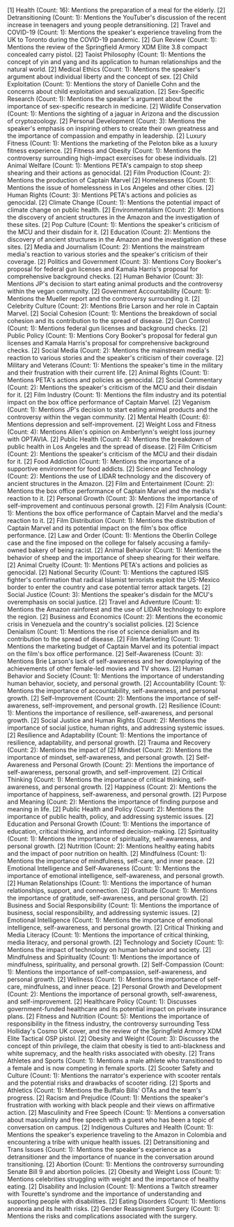 [1] Health (Count: 16): Mentions the preparation of a meal for the elderly.
	[2] Detransitioning (Count: 1): Mentions the YouTuber's discussion of the recent increase in teenagers and young people detransitioning.
	[2] Travel and COVID-19 (Count: 1): Mentions the speaker's experience traveling from the UK to Toronto during the COVID-19 pandemic.
	[2] Gun Review (Count: 1): Mentions the review of the Springfield Armory XDM Elite 3.8 compact concealed carry pistol.
	[2] Taoist Philosophy (Count: 1): Mentions the concept of yin and yang and its application to human relationships and the natural world.
	[2] Medical Ethics (Count: 1): Mentions the speaker's argument about individual liberty and the concept of sex.
	[2] Child Exploitation (Count: 1): Mentions the story of Danielle Cohn and the concerns about child exploitation and sexualization.
	[2] Sex-Specific Research (Count: 1): Mentions the speaker's argument about the importance of sex-specific research in medicine.
	[2] Wildlife Conservation (Count: 1): Mentions the sighting of a jaguar in Arizona and the discussion of cryptozoology.
	[2] Personal Development (Count: 3): Mentions the speaker's emphasis on inspiring others to create their own greatness and the importance of compassion and empathy in leadership.
	[2] Luxury Fitness (Count: 1): Mentions the marketing of the Peloton bike as a luxury fitness experience.
	[2] Fitness and Obesity (Count: 1): Mentions the controversy surrounding high-impact exercises for obese individuals.
	[2] Animal Welfare (Count: 1): Mentions PETA's campaign to stop sheep shearing and their actions as genocidal.
	[2] Film Production (Count: 2): Mentions the production of Captain Marvel
	[2] Homelessness (Count: 1): Mentions the issue of homelessness in Los Angeles and other cities.
	[2] Human Rights (Count: 3): Mentions PETA's actions and policies as genocidal.
	[2] Climate Change (Count: 1): Mentions the potential impact of climate change on public health.
	[2] Environmentalism (Count: 2): Mentions the discovery of ancient structures in the Amazon and the investigation of these sites.
	[2] Pop Culture (Count: 1): Mentions the speaker's criticism of the MCU and their disdain for it.
	[2] Education (Count: 2): Mentions the discovery of ancient structures in the Amazon and the investigation of these sites.
	[2] Media and Journalism (Count: 2): Mentions the mainstream media's reaction to various stories and the speaker's criticism of their coverage.
	[2] Politics and Government (Count: 3): Mentions Cory Booker's proposal for federal gun licenses and Kamala Harris's proposal for comprehensive background checks.
	[2] Human Behavior (Count: 3): Mentions JP's decision to start eating animal products and the controversy within the vegan community.
	[2] Government Accountability (Count: 1): Mentions the Mueller report and the controversy surrounding it.
	[2] Celebrity Culture (Count: 2): Mentions Brie Larson and her role in Captain Marvel.
	[2] Social Cohesion (Count: 1): Mentions the breakdown of social cohesion and its contribution to the spread of disease.
	[2] Gun Control (Count: 1): Mentions federal gun licenses and background checks.
	[2] Public Policy (Count: 1): Mentions Cory Booker's proposal for federal gun licenses and Kamala Harris's proposal for comprehensive background checks.
	[2] Social Media (Count: 2): Mentions the mainstream media's reaction to various stories and the speaker's criticism of their coverage.
	[2] Military and Veterans (Count: 1): Mentions the speaker's time in the military and their frustration with their current life.
	[2] Animal Rights (Count: 1): Mentions PETA's actions and policies as genocidal.
	[2] Social Commentary (Count: 2): Mentions the speaker's criticism of the MCU and their disdain for it.
	[2] Film Industry (Count: 1): Mentions the film industry and its potential impact on the box office performance of Captain Marvel.
	[2] Veganism (Count: 1): Mentions JP's decision to start eating animal products and the controversy within the vegan community.
	[2] Mental Health (Count: 6): Mentions depression and self-improvement.
	[2] Weight Loss and Fitness (Count: 4): Mentions Allen's opinion on Amberlynn's weight loss journey with OPTAVIA.
	[2] Public Health (Count: 4): Mentions the breakdown of public health in Los Angeles and the spread of disease.
	[2] Film Criticism (Count: 2): Mentions the speaker's criticism of the MCU and their disdain for it.
	[2] Food Addiction (Count: 1): Mentions the importance of a supportive environment for food addicts.
	[2] Science and Technology (Count: 2): Mentions the use of LIDAR technology and the discovery of ancient structures in the Amazon.
	[2] Film and Entertainment (Count: 2): Mentions the box office performance of Captain Marvel and the media's reaction to it.
	[2] Personal Growth (Count: 3): Mentions the importance of self-improvement and continuous personal growth.
	[2] Film Analysis (Count: 1): Mentions the box office performance of Captain Marvel and the media's reaction to it.
	[2] Film Distribution (Count: 1): Mentions the distribution of Captain Marvel and its potential impact on the film's box office performance.
	[2] Law and Order (Count: 1): Mentions the Oberlin College case and the fine imposed on the college for falsely accusing a family-owned bakery of being racist.
	[2] Animal Behavior (Count: 1): Mentions the behavior of sheep and the importance of sheep shearing for their welfare.
	[2] Animal Cruelty (Count: 1): Mentions PETA's actions and policies as genocidal.
	[2] National Security (Count: 1): Mentions the captured ISIS fighter's confirmation that radical Islamist terrorists exploit the US-Mexico border to enter the country and case potential terror attack targets.
	[2] Social Justice (Count: 3): Mentions the speaker's disdain for the MCU's overemphasis on social justice.
	[2] Travel and Adventure (Count: 1): Mentions the Amazon rainforest and the use of LIDAR technology to explore the region.
	[2] Business and Economics (Count: 2): Mentions the economic crisis in Venezuela and the country's socialist policies.
	[2] Science Denialism (Count: 1): Mentions the rise of science denialism and its contribution to the spread of disease.
	[2] Film Marketing (Count: 1): Mentions the marketing budget of Captain Marvel and its potential impact on the film's box office performance.
	[2] Self-Awareness (Count: 3): Mentions Brie Larson's lack of self-awareness and her downplaying of the achievements of other female-led movies and TV shows.
	[2] Human Behavior and Society (Count: 1): Mentions the importance of understanding human behavior, society, and personal growth.
	[2] Accountability (Count: 1): Mentions the importance of accountability, self-awareness, and personal growth.
	[2] Self-Improvement (Count: 2): Mentions the importance of self-awareness, self-improvement, and personal growth.
	[2] Resilience (Count: 1): Mentions the importance of resilience, self-awareness, and personal growth.
	[2] Social Justice and Human Rights (Count: 2): Mentions the importance of social justice, human rights, and addressing systemic issues.
	[2] Resilience and Adaptability (Count: 1): Mentions the importance of resilience, adaptability, and personal growth.
	[2] Trauma and Recovery (Count: 2): Mentions the impact of
	[2] Mindset (Count: 2): Mentions the importance of mindset, self-awareness, and personal growth.
	[2] Self-Awareness and Personal Growth (Count: 2): Mentions the importance of self-awareness, personal growth, and self-improvement.
	[2] Critical Thinking (Count: 1): Mentions the importance of critical thinking, self-awareness, and personal growth.
	[2] Happiness (Count: 2): Mentions the importance of happiness, self-awareness, and personal growth.
	[2] Purpose and Meaning (Count: 2): Mentions the importance of finding purpose and meaning in life.
	[2] Public Health and Policy (Count: 2): Mentions the importance of public health, policy, and addressing systemic issues.
	[2] Education and Personal Growth (Count: 1): Mentions the importance of education, critical thinking, and informed decision-making.
	[2] Spirituality (Count: 1): Mentions the importance of spirituality, self-awareness, and personal growth.
	[2] Nutrition (Count: 2): Mentions healthy eating habits and the impact of poor nutrition on health.
	[2] Mindfulness (Count: 1): Mentions the importance of mindfulness, self-care, and inner peace.
	[2] Emotional Intelligence and Self-Awareness (Count: 1): Mentions the importance of emotional intelligence, self-awareness, and personal growth.
	[2] Human Relationships (Count: 1): Mentions the importance of human relationships, support, and connection.
	[2] Gratitude (Count: 1): Mentions the importance of gratitude, self-awareness, and personal growth.
	[2] Business and Social Responsibility (Count: 1): Mentions the importance of business, social responsibility, and addressing systemic issues.
	[2] Emotional Intelligence (Count: 1): Mentions the importance of emotional intelligence, self-awareness, and personal growth.
	[2] Critical Thinking and Media Literacy (Count: 1): Mentions the importance of critical thinking, media literacy, and personal growth.
	[2] Technology and Society (Count: 1): Mentions the impact of technology on human behavior and society.
	[2] Mindfulness and Spirituality (Count: 1): Mentions the importance of mindfulness, spirituality, and personal growth.
	[2] Self-Compassion (Count: 1): Mentions the importance of self-compassion, self-awareness, and personal growth.
	[2] Wellness (Count: 1): Mentions the importance of self-care, mindfulness, and inner peace.
	[2] Personal Growth and Development (Count: 2): Mentions the importance of personal growth, self-awareness, and self-improvement.
	[2] Healthcare Policy (Count: 1): Discusses government-funded healthcare and its potential impact on private insurance plans.
	[2] Fitness and Nutrition (Count: 5): Mentions the importance of responsibility in the fitness industry, the controversy surrounding Tess Holliday's Cosmo UK cover, and the review of the Springfield Armory XDM Elite Tactical OSP pistol.
	[2] Obesity and Weight (Count: 3): Discusses the concept of thin privilege, the claim that obesity is tied to anti-blackness and white supremacy, and the health risks associated with obesity.
	[2] Trans Athletes and Sports (Count: 1): Mentions a male athlete who transitioned to a female and is now competing in female sports.
	[2] Scooter Safety and Culture (Count: 1): Mentions the narrator's experience with scooter rentals and the potential risks and drawbacks of scooter riding.
	[2] Sports and Athletics (Count: 1): Mentions the Buffalo Bills' OTAs and the team's progress.
	[2] Racism and Prejudice (Count: 1): Mentions the speaker's frustration with working with black people and their views on affirmative action.
	[2] Masculinity and Free Speech (Count: 1): Mentions a conversation about masculinity and free speech with a guest who has been a topic of conversation on campus.
	[2] Indigenous Cultures and Health (Count: 1): Mentions the speaker's experience traveling to the Amazon in Colombia and encountering a tribe with unique health issues.
	[2] Detransitioning and Trans Issues (Count: 1): Mentions the speaker's experience as a detransitioner and the importance of nuance in the conversation around transitioning.
	[2] Abortion (Count: 1): Mentions the controversy surrounding Senate Bill 9 and abortion policies.
	[2] Obesity and Weight Loss (Count: 1): Mentions celebrities struggling with weight and the importance of healthy eating.
	[2] Disability and Inclusion (Count: 1): Mentions a Twitch streamer with Tourette's syndrome and the importance of understanding and supporting people with disabilities.
	[2] Eating Disorders (Count: 1): Mentions anorexia and its health risks.
	[2] Gender Reassignment Surgery (Count: 1): Mentions the risks and complications associated with the surgery.

